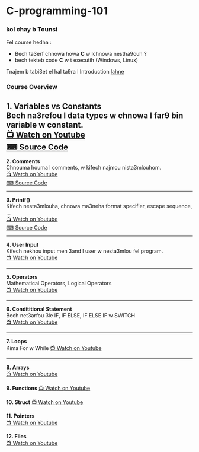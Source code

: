 # C-programming-101

### kol chay b Tounsi


Fel course hedha : 
- Bech ta3erf chnowa howa **C** w lchnowa nestha9ouh ?
- bech tekteb code **C** w t executih (Windows, Linux)

Tnajem b tabi3et el hal ta9ra l Introduction [lahne](https://dev.to/juniordevtun/c-programming-step-by-step-35g7)


### Course Overview   


**1. Variables vs Constants**  
    Bech na3refou l data types w chnowa l far9 bin variable w constant.  
    [📺 Watch on Youtube](https://www.youtube.com/watch?v=Vi7InOb9urI&list=PLQ458rlhpsUQVPTLbxMIguTddtanKi7eE&index=2)  
    [⌨ Source Code](01_Vars_and_Consts)  
---

**2. Comments**  
    Chnouma houma l comments, w kifech najmou nista3mlouhom.  
    [📺 Watch on Youtube](https://www.youtube.com/watch?v=nK2qs1nzNKA&list=PLQ458rlhpsUQVPTLbxMIguTddtanKi7eE&index=3)  
    [⌨ Source Code](02_Comments)  
    
---

**3. Printf()**  
    Kifech nesta3mlouha, chnowa ma3neha format specifier, escape sequence, ...  
    [📺 Watch on Youtube](https://www.youtube.com/watch?v=2K3l4B2OtpQ&list=PLQ458rlhpsUQVPTLbxMIguTddtanKi7eE&index=4)  
    [⌨ Source Code](03_printf())  
    
---

**4. User Input**  
    Kifech nekhou input men 3and l user w nesta3mlou fel program.  
    [📺 Watch on Youtube]()
    
---

**5. Operators**  
    Mathematical Operators, Logical Operators  
    [📺 Watch on Youtube]()
    
---

**6. Condititional Statement**  
    Bech net3arfou 3le IF, IF ELSE, IF ELSE IF w SWITCH  
    [📺 Watch on Youtube]()
    
---
  
**7. Loops**  
    Kima For w While
    [📺 Watch on Youtube]()
    
---

**8. Arrays**  
    [📺 Watch on Youtube]()

**9. Functions** 
    [📺 Watch on Youtube]()

**10. Struct**
    [📺 Watch on Youtube]()

**11. Pointers**  
    [📺 Watch on Youtube]()

**12. Files**  
    [📺 Watch on Youtube]()
